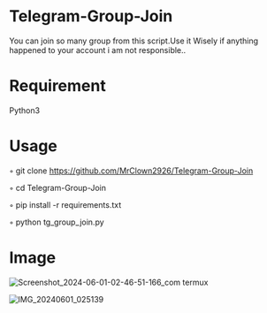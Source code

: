 # Telegram-Group-Join
You can join so many group from this script.Use it Wisely if anything happened to your account i am not responsible..

# Requirement

Python3

# Usage

◦ git clone https://github.com/MrClown2926/Telegram-Group-Join

◦ cd Telegram-Group-Join

◦ pip install -r requirements.txt

◦ python tg_group_join.py

# Image
![Screenshot_2024-06-01-02-46-51-166_com termux](https://github.com/MrClown2926/Telegram-Group-Join/assets/100675501/eee5a8f8-c24c-4721-865d-90541dfea2b6)


![IMG_20240601_025139](https://github.com/MrClown2926/Telegram-Group-Join/assets/100675501/7f60054d-6ac3-4464-9f8e-c4cc3e46a4d1)

